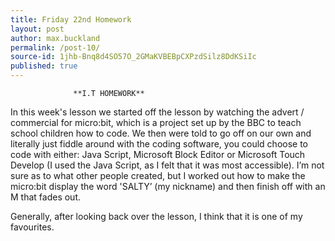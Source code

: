 ```yaml
---
title: Friday 22nd Homework
layout: post
author: max.buckland
permalink: /post-10/
source-id: 1jhb-Bnq8d4SO57O_2GMaKVBEBpCXPzdSilz8DdKSiIc
published: true
---
```

		          **I.T HOMEWORK**

In this week's lesson we started off the lesson by watching the advert / commercial for micro:bit, which is a project set up by the BBC to teach school children how to code. We then were told to go off on our own and literally just fiddle around with the coding software, you could choose to code with either: Java Script, Microsoft Block Editor or Microsoft Touch Develop (I used the Java Script, as I felt that it was most accessible). I’m not sure as to what other people created, but I worked out how to make the micro:bit display the word 'SALTY’ (my nickname) and then finish off with an M that fades out. 

Generally, after looking back over the lesson, I think that it is one of my favourites. 

